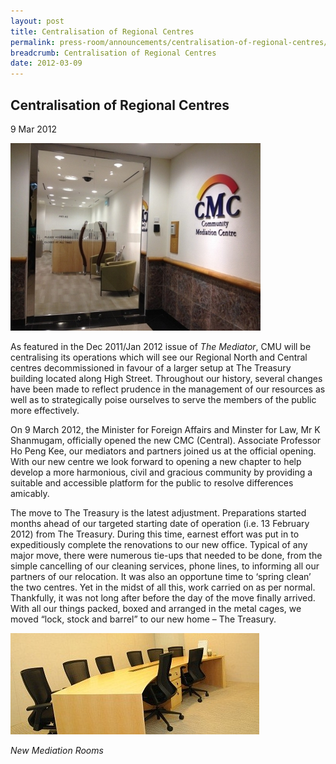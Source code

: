 ```yaml
---
layout: post
title: Centralisation of Regional Centres
permalink: press-room/announcements/centralisation-of-regional-centres/
breadcrumb: Centralisation of Regional Centres
date: 2012-03-09
---
```


<style>
  .image {width: 600px;}
  .image img {ma-width: 100%;}
</style>

Centralisation of Regional Centres
---

9 Mar 2012

<div class="image"><img src="/images/1399989063246.jpg/"></div>

As featured in the Dec 2011/Jan 2012 issue of *The Mediator*, CMU will be centralising its operations which will see our Regional North and Central centres decommissioned in favour of a larger setup at The Treasury building located along High Street. Throughout our history, several changes have been made to reflect prudence in the management of our resources as well as to strategically poise ourselves to serve the members of the public more effectively.

On 9 March 2012, the Minister for Foreign Affairs and Minster for Law, Mr K Shanmugam, officially opened the new CMC (Central). Associate Professor Ho Peng Kee, our mediators and partners joined us at the official opening. With our new centre we look forward to opening a new chapter to help develop a more harmonious, civil and gracious community by providing a suitable and accessible platform for the public to resolve differences amicably.

The move to The Treasury is the latest adjustment. Preparations started months ahead of our targeted starting date of operation (i.e. 13 February 2012) from The Treasury. During this time, earnest effort was put in to expeditiously complete the renovations to our new office. Typical of any major move, there were numerous tie-ups that needed to be done, from the simple cancelling of our cleaning services, phone lines, to informing all our partners of our relocation. It was also an opportune time to ‘spring clean’ the two centres. Yet in the midst of all this, work carried on as per normal. Thankfully, it was not long after before the day of the move finally arrived. With all our things packed, boxed and arranged in the metal cages, we moved “lock, stock and barrel” to our new home – The Treasury.

<div class="image"><img src="/images/1399989365683.jpg/"></div>

*New Mediation Rooms*
